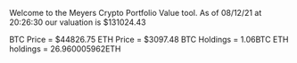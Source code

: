 Welcome to the Meyers Crypto Portfolio Value tool. 
As of 08/12/21 at 20:26:30 our valuation is $131024.43 

BTC Price = $44826.75
 ETH Price = $3097.48
BTC Holdings = 1.06BTC
 ETH holdings = 26.960005962ETH 
